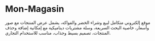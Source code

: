 # Mon-Magasin
موقع إلكتروني متكامل لبيع وشراء الخضر والفواكه، يشمل عرض المنتجات مع صور وأسعار، خاصية البحث السريعة، وسلة مشتريات ديناميكية مع إمكانية إضافة وحذف المنتجات، تصميم بسيط وجذاب، مناسب للاستخدام التجاري.
